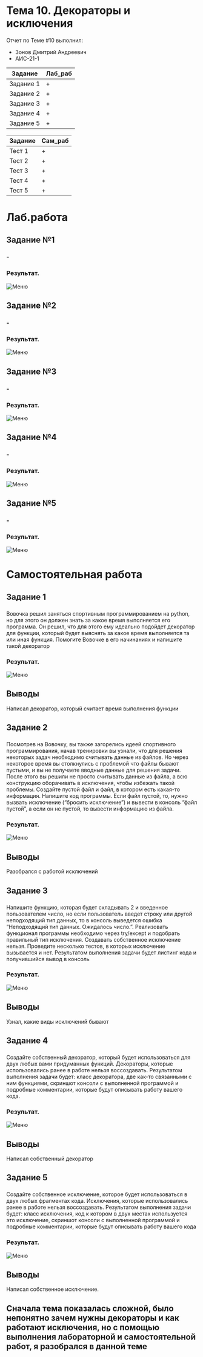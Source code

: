 # Тема 10. Декораторы и исключения
Отчет по Теме #10 выполнил:
- Зонов Дмитрий Андреевич
- АИС-21-1

| Задание | Лаб_раб | 
| ------ | ------ | 
| Задание 1 | + |
| Задание 2 | + |
| Задание 3 | + |
| Задание 4 | + |
| Задание 5 | + |

| Задание | Сам_раб | 
| ------ | ------ | 
| Тест 1 | + |
| Тест 2 | + |
| Тест 3 | + |
| Тест 4 | + |
| Тест 5 | + |

# Лаб.работа
## Задание №1
### -

### Результат.
![Меню](https://github.com/Dreamcaster70/Software_engineering/blob/Tema_10/pic10/lab/1.png)

## Задание №2
### -

### Результат.
![Меню](https://github.com/Dreamcaster70/Software_engineering/blob/Tema_10/pic10/lab/2.png)

## Задание №3
### -

### Результат.
![Меню](https://github.com/Dreamcaster70/Software_engineering/blob/Tema_10/pic10/lab/3.png)

## Задание №4
### -

### Результат.
![Меню](https://github.com/Dreamcaster70/Software_engineering/blob/Tema_10/pic10/lab/4.png)

## Задание №5
### -

### Результат.
![Меню](https://github.com/Dreamcaster70/Software_engineering/blob/Tema_10/pic10/lab/5.png)

# Самостоятельная работа
## Задание 1
### 
Вовочка решил заняться спортивным программированием на python, но
для этого он должен знать за какое время выполняется его программа.
Он решил, что для этого ему идеально подойдет декоратор для
функции, который будет выяснять за какое время выполняется та или
иная функция. Помогите Вовочке в его начинаниях и напишите такой
декоратор 

### Результат.
![Меню](https://github.com/Dreamcaster70/Software_engineering/blob/Tema_10/pic10/sam/1.png)
## Выводы
Написал декоратор, который считает время выполнения функции



## Задание 2
### 
Посмотрев на Вовочку, вы также загорелись идеей спортивного
программирования, начав тренировки вы узнали, что для решения
некоторых задач необходимо считывать данные из файлов. Но через
некоторое время вы столкнулись с проблемой что файлы бывают
пустыми, и вы не получаете вводные данные для решения задачи.
После этого вы решили не просто считывать данные из файла, а всю
конструкцию оборачивать в исключения, чтобы избежать такой
проблемы. Создайте пустой файл и файл, в котором есть какая-то
информация. Напишите код программы. Если файл пустой, то, нужно
вызвать исключение (“бросить исключение”) и вывести в консоль
“файл пустой”, а если он не пустой, то вывести информацию из файла.
### Результат.
![Меню](https://github.com/Dreamcaster70/Software_engineering/blob/Tema_10/pic10/sam/2.png)
## Выводы
Разобрался с работой исключений

## Задание 3
### 
Напишите функцию, которая будет складывать 2 и введенное
пользователем число, но если пользователь введет строку или другой
неподходящий тип данных, то в консоль выведется ошибка
“Неподходящий тип данных. Ожидалось число.”. Реализовать
функционал программы необходимо через try/except и подобрать
правильный тип исключения. Создавать собственное исключение
нельзя. Проведите несколько тестов, в которых исключение вызывается
и нет. Результатом выполнения задачи будет листинг кода и
получившийся вывод в консоль
### Результат.
![Меню](https://github.com/Dreamcaster70/Software_engineering/blob/Tema_10/pic10/sam/3.png)
## Выводы
Узнал, какие виды исключений бывают
  
## Задание 4
### 
Создайте собственный декоратор, который будет использоваться для
двух любых вами придуманных функций. Декораторы, которые
использовались ранее в работе нельзя воссоздавать. Результатом
выполнения задачи будет: класс декоратора, две как-то связанными с
ним функциями, скриншот консоли с выполненной программой и
подробные комментарии, которые будут описывать работу вашего
кода.
### Результат.
![Меню](https://github.com/Dreamcaster70/Software_engineering/blob/Tema_10/pic10/sam/4.png)
## Выводы
Написал собственный декоратор

## Задание 5
### 
Создайте собственное исключение, которое будет использоваться в
двух любых фрагментах кода. Исключения, которые использовались
ранее в работе нельзя воссоздавать. Результатом выполнения задачи
будет: класс исключения, код к котором в двух местах используется это
исключение, скриншот консоли с выполненной программой и
подробные комментарии, которые будут описывать работу вашего
кода
### Результат.
![Меню](https://github.com/Dreamcaster70/Software_engineering/blob/Tema_10/pic10/sam/5.png)
## Выводы
Написал собственное исключение.
## Сначала тема показалась сложной, было непонятно зачем нужны декораторы и как работают исключения, но с помощью выполнения лабораторной и самостоятельной работ, я разобрался в данной теме

